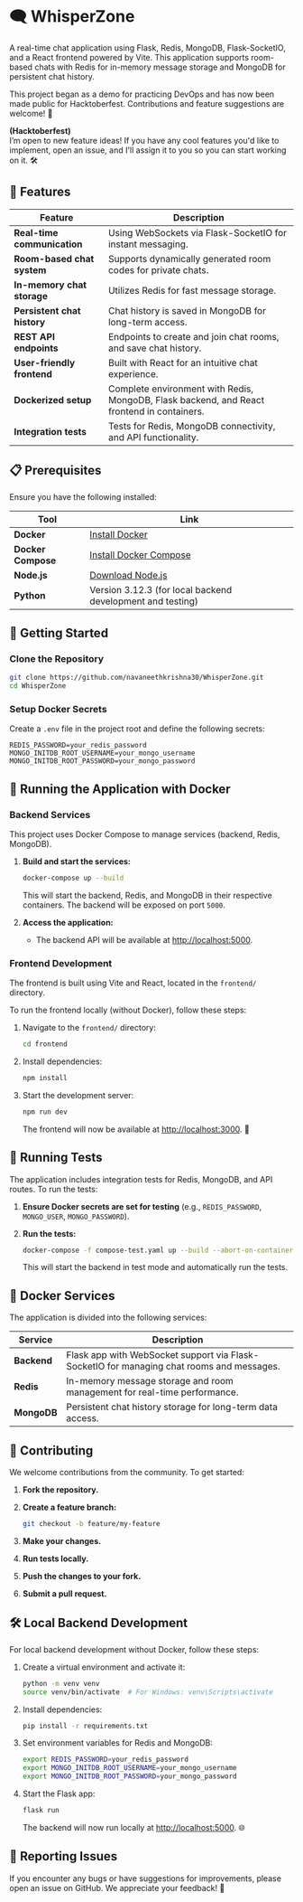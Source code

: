 
# 🗨️ WhisperZone

A real-time chat application using Flask, Redis, MongoDB, Flask-SocketIO, and a React frontend powered by Vite. This application supports room-based chats with Redis for in-memory message storage and MongoDB for persistent chat history.

This project began as a demo for practicing DevOps and has now been made public for Hacktoberfest. Contributions and feature suggestions are welcome! 🎉

**(Hacktoberfest)**  
I’m open to new feature ideas! If you have any cool features you'd like to implement, open an issue, and I'll assign it to you so you can start working on it. 🛠️

## 🚀 Features

| Feature                          | Description                                                              |
|----------------------------------|--------------------------------------------------------------------------|
| **Real-time communication**      | Using WebSockets via Flask-SocketIO for instant messaging.               |
| **Room-based chat system**       | Supports dynamically generated room codes for private chats.            |
| **In-memory chat storage**       | Utilizes Redis for fast message storage.                               |
| **Persistent chat history**      | Chat history is saved in MongoDB for long-term access.                  |
| **REST API endpoints**           | Endpoints to create and join chat rooms, and save chat history.         |
| **User-friendly frontend**       | Built with React for an intuitive chat experience.                      |
| **Dockerized setup**             | Complete environment with Redis, MongoDB, Flask backend, and React frontend in containers. |
| **Integration tests**            | Tests for Redis, MongoDB connectivity, and API functionality.           |

## 📋 Prerequisites

Ensure you have the following installed:

| Tool                       | Link                                           |
|----------------------------|------------------------------------------------|
| **Docker**                 | [Install Docker](https://docs.docker.com/get-docker/) |
| **Docker Compose**         | [Install Docker Compose](https://docs.docker.com/compose/install/) |
| **Node.js**                | [Download Node.js](https://nodejs.org/)      |
| **Python**                 | Version 3.12.3 (for local backend development and testing) |

## 🌟 Getting Started

### Clone the Repository

```bash
git clone https://github.com/navaneethkrishna30/WhisperZone.git
cd WhisperZone
```

### Setup Docker Secrets

Create a `.env` file in the project root and define the following secrets:

```plaintext
REDIS_PASSWORD=your_redis_password
MONGO_INITDB_ROOT_USERNAME=your_mongo_username
MONGO_INITDB_ROOT_PASSWORD=your_mongo_password
```

## 🐳 Running the Application with Docker

### Backend Services

This project uses Docker Compose to manage services (backend, Redis, MongoDB).

1. **Build and start the services:**

   ```bash
   docker-compose up --build
   ```

   This will start the backend, Redis, and MongoDB in their respective containers. The backend will be exposed on port `5000`.

2. **Access the application:**

   - The backend API will be available at [http://localhost:5000](http://localhost:5000).

### Frontend Development

The frontend is built using Vite and React, located in the `frontend/` directory.

To run the frontend locally (without Docker), follow these steps:

1. Navigate to the `frontend/` directory:

   ```bash
   cd frontend
   ```

2. Install dependencies:

   ```bash
   npm install
   ```

3. Start the development server:

   ```bash
   npm run dev
   ```

   The frontend will now be available at [http://localhost:3000](http://localhost:3000). 🎨

## 🧪 Running Tests

The application includes integration tests for Redis, MongoDB, and API routes. To run the tests:

1. **Ensure Docker secrets are set for testing** (e.g., `REDIS_PASSWORD`, `MONGO_USER`, `MONGO_PASSWORD`).

2. **Run the tests:**

   ```bash
   docker-compose -f compose-test.yaml up --build --abort-on-container-exit
   ```

   This will start the backend in test mode and automatically run the tests.

## 🔧 Docker Services

The application is divided into the following services:

| Service   | Description                                                                 |
|-----------|-----------------------------------------------------------------------------|
| **Backend**  | Flask app with WebSocket support via Flask-SocketIO for managing chat rooms and messages. |
| **Redis**    | In-memory message storage and room management for real-time performance.     |
| **MongoDB**  | Persistent chat history storage for long-term data access.                  |

## 🤝 Contributing

We welcome contributions from the community. To get started:

1. **Fork the repository.**
2. **Create a feature branch:**

   ```bash
   git checkout -b feature/my-feature
   ```

3. **Make your changes.**
4. **Run tests locally.**
5. **Push the changes to your fork.**
6. **Submit a pull request.**

## 🛠️ Local Backend Development

For local backend development without Docker, follow these steps:

1. Create a virtual environment and activate it:

   ```bash
   python -m venv venv
   source venv/bin/activate  # For Windows: venv\Scripts\activate
   ```

2. Install dependencies:

   ```bash
   pip install -r requirements.txt
   ```

3. Set environment variables for Redis and MongoDB:

   ```bash
   export REDIS_PASSWORD=your_redis_password
   export MONGO_INITDB_ROOT_USERNAME=your_mongo_username
   export MONGO_INITDB_ROOT_PASSWORD=your_mongo_password
   ```

4. Start the Flask app:

   ```bash
   flask run
   ```

   The backend will now run locally at [http://localhost:5000](http://localhost:5000). 🌐

## 🐞 Reporting Issues

If you encounter any bugs or have suggestions for improvements, please open an issue on GitHub. We appreciate your feedback! 💬

